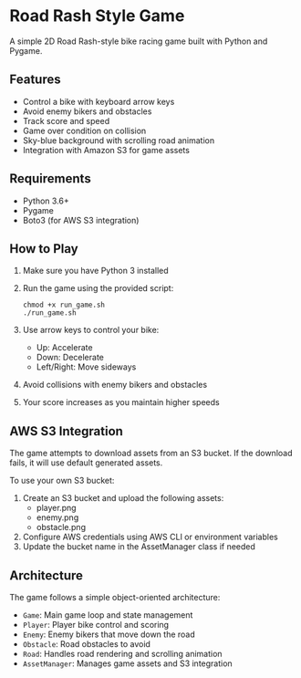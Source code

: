 # Road Rash Style Game

A simple 2D Road Rash-style bike racing game built with Python and Pygame.

## Features

- Control a bike with keyboard arrow keys
- Avoid enemy bikers and obstacles
- Track score and speed
- Game over condition on collision
- Sky-blue background with scrolling road animation
- Integration with Amazon S3 for game assets

## Requirements

- Python 3.6+
- Pygame
- Boto3 (for AWS S3 integration)

## How to Play

1. Make sure you have Python 3 installed
2. Run the game using the provided script:
   ```
   chmod +x run_game.sh
   ./run_game.sh
   ```

3. Use arrow keys to control your bike:
   - Up: Accelerate
   - Down: Decelerate
   - Left/Right: Move sideways

4. Avoid collisions with enemy bikers and obstacles
5. Your score increases as you maintain higher speeds

## AWS S3 Integration

The game attempts to download assets from an S3 bucket. If the download fails, it will use default generated assets.

To use your own S3 bucket:
1. Create an S3 bucket and upload the following assets:
   - player.png
   - enemy.png
   - obstacle.png
2. Configure AWS credentials using AWS CLI or environment variables
3. Update the bucket name in the AssetManager class if needed

## Architecture

The game follows a simple object-oriented architecture:
- `Game`: Main game loop and state management
- `Player`: Player bike control and scoring
- `Enemy`: Enemy bikers that move down the road
- `Obstacle`: Road obstacles to avoid
- `Road`: Handles road rendering and scrolling animation
- `AssetManager`: Manages game assets and S3 integration